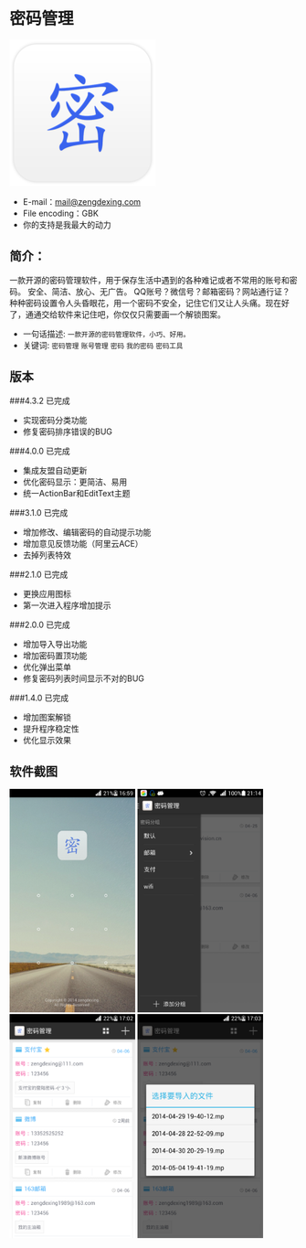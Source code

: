 密码管理
==============================
<img src="MyPassword/ic_launcher-web.png" width="256px"/>

* E-mail：mail@zengdexing.com
* File encoding：GBK
* 你的支持是我最大的动力

简介：
---------------------------------
一款开源的密码管理软件，用于保存生活中遇到的各种难记或者不常用的账号和密码。
安全、简洁、放心、无广告。
QQ账号？微信号？邮箱密码？网站通行证？种种密码设置令人头昏眼花，用一个密码不安全，记住它们又让人头痛。现在好了，通通交给软件来记住吧，你仅仅只需要画一个解锁图案。

* 一句话描述: `一款开源的密码管理软件，小巧、好用。`
* 关键词: `密码管理` `账号管理` `密码` `我的密码` `密码工具`

版本
---------------------------------
###4.3.2 已完成
- 实现密码分类功能
- 修复密码排序错误的BUG

###4.0.0 已完成
- 集成友盟自动更新
- 优化密码显示：更简洁、易用
- 统一ActionBar和EditText主题

###3.1.0 已完成
- 增加修改、编辑密码的自动提示功能
- 增加意见反馈功能（阿里云ACE）
- 去掉列表特效

###2.1.0 已完成
- 更换应用图标
- 第一次进入程序增加提示

###2.0.0 已完成
- 增加导入导出功能
- 增加密码置顶功能
- 优化弹出菜单
- 修复密码列表时间显示不对的BUG

###1.4.0 已完成
- 增加图案解锁
- 提升程序稳定性
- 优化显示效果

软件截图
---------------------------------
<img src="Screenshot/01.png" width="220px"/>
<img src="Screenshot/02.png" width="220px"/>
<img src="Screenshot/03.png" width="220px"/>
<img src="Screenshot/04.png" width="220px"/>
